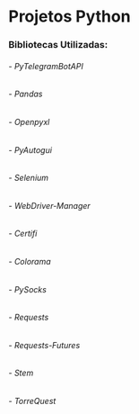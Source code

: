 # Projetos Python
### Bibliotecas Utilizadas:

###### - PyTelegramBotAPI
###### - Pandas
###### - Openpyxl
###### - PyAutogui
###### - Selenium
###### - WebDriver-Manager
###### - Certifi
###### - Colorama
###### - PySocks
###### - Requests
###### - Requests-Futures
###### - Stem
###### - TorreQuest

 
